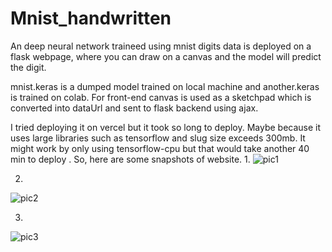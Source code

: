# Mnist_handwritten
An deep neural network traineed using mnist digits data is deployed on a flask webpage, where you can draw on a canvas and the model will predict the digit.

mnist.keras is a dumped model trained on local machine and another.keras is trained on colab. For front-end canvas is used as a sketchpad which is converted into dataUrl and sent to flask backend using ajax.

I tried deploying it on vercel but it took so long to deploy. Maybe because it uses large libraries such as tensorflow and slug size exceeds 300mb. It might work by only using tensorflow-cpu but that would take another 40 min to deploy . So, here are some snapshots of website.
1.
![pic1](https://github.com/yashvardhanv/Mnist_handwritten/assets/49940157/a2e0131d-234e-4ac8-91db-444690a3c8f1)

2.
![pic2](https://github.com/yashvardhanv/Mnist_handwritten/assets/49940157/c7dbd6cf-9a39-46f2-9e7d-b5284a860ccb)

3.
![pic3](https://github.com/yashvardhanv/Mnist_handwritten/assets/49940157/252d354b-cabe-4b9e-a1c0-85a6b5fc0139)


